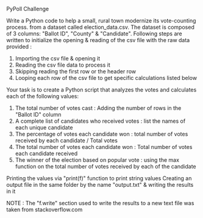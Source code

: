PyPoll Challenge

Write a Python code to help a small, rural town modernize its vote-counting process. from a dataset called election_data.csv. The dataset is composed of 3 columns: "Ballot ID", "County" & "Candidate". Following steps are written to initialize the opening & reading of the csv file with the raw data provided :
1. Importing the csv file & opening it 
2. Reading the csv file data to process it 
3. Skipping reading the first row or the header row
4. Looping each row of the csv file to get specific calculations listed below 

Your task is to create a Python script that analyzes the votes and calculates each of the following values:
1. The total number of votes cast : Adding the number of rows in the "Ballot ID" column
2. A complete list of candidates who received votes : list the names of each unique candidate
3. The percentage of votes each candidate won : total number of votes received by each candidate / Total votes
4. The total number of votes each candidate won : Total number of votes each candidate received 
5. The winner of the election based on popular vote : using the max function on the total number of votes received by each of the candidate

Printing the values via "print(f)" function to print string values 
Creating an output file in the same folder by the name "output.txt" & writing the results in it

NOTE : The "f.write" section used to write the results to a new text file was taken from stackoverflow.com